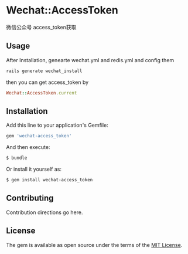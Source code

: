 # Wechat::AccessToken
微信公众号 access_token获取

## Usage
After Installation,
genearte wechat.yml and redis.yml and config them 
```bash
rails generate wechat_install
```

then you can get access_token by
```ruby
Wechat::AccessToken.current
```

## Installation
Add this line to your application's Gemfile:

```ruby
gem 'wechat-access_token'
```

And then execute:
```bash
$ bundle
```

Or install it yourself as:
```bash
$ gem install wechat-access_token
```

## Contributing
Contribution directions go here.

## License
The gem is available as open source under the terms of the [MIT License](https://opensource.org/licenses/MIT).
